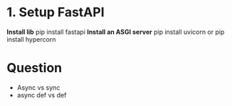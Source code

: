 # 1. Setup FastAPI
**Install lib**
pip install fastapi
**Install an ASGI server**
pip install uvicorn
or pip install hypercorn

# Question
- Async vs sync
- async def vs def

